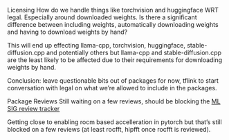 Licensing
How do we handle things like torchvision and huggingface WRT legal. Especially around downloaded weights. Is there a significant difference between including weights, automatically downloading weights and having to download weights by hand?

This will end up effecting llama-cpp, torchvision, huggingface, stable-diffusion.cpp and potentially others but llama-cpp and stable-diffusion.cpp are the least likely to be affected due to their requirements for downloading weights by hand.

Conclusion: leave questionable bits out of packages for now, tflink to start conversation with legal on what we’re allowed to include in the packages.

Package Reviews
Still waiting on a few reviews, should be blocking the [ML SIG review tracker](https://bugzilla.redhat.com/show_bug.cgi?id=1011110)

Getting close to enabling rocm based accelleration in pytorch but that’s still blocked on a few reviews (at least rocfft, hipfft once rocfft is reviewed).
